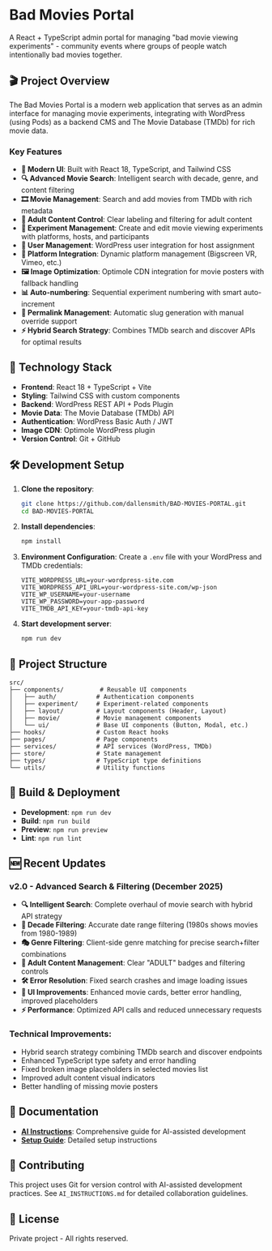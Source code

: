 # Bad Movies Portal

A React + TypeScript admin portal for managing "bad movie viewing experiments" - community events where groups of people watch intentionally bad movies together.

## 🎬 Project Overview

The Bad Movies Portal is a modern web application that serves as an admin interface for managing movie experiments, integrating with WordPress (using Pods) as a backend CMS and The Movie Database (TMDb) for rich movie data.

### Key Features

- **📱 Modern UI**: Built with React 18, TypeScript, and Tailwind CSS
- **🔍 Advanced Movie Search**: Intelligent search with decade, genre, and content filtering
- **🎞️ Movie Management**: Search and add movies from TMDb with rich metadata
- **🔞 Adult Content Control**: Clear labeling and filtering for adult content
- **🎪 Experiment Management**: Create and edit movie viewing experiments with platforms, hosts, and participants
- **👥 User Management**: WordPress user integration for host assignment
- **🔗 Platform Integration**: Dynamic platform management (Bigscreen VR, Vimeo, etc.)
- **🖼️ Image Optimization**: Optimole CDN integration for movie posters with fallback handling
- **📊 Auto-numbering**: Sequential experiment numbering with smart auto-increment
- **🔗 Permalink Management**: Automatic slug generation with manual override support
- **⚡ Hybrid Search Strategy**: Combines TMDb search and discover APIs for optimal results

## 🚀 Technology Stack

- **Frontend**: React 18 + TypeScript + Vite
- **Styling**: Tailwind CSS with custom components
- **Backend**: WordPress REST API + Pods Plugin
- **Movie Data**: The Movie Database (TMDb) API
- **Authentication**: WordPress Basic Auth / JWT
- **Image CDN**: Optimole WordPress plugin
- **Version Control**: Git + GitHub

## 🛠️ Development Setup

1. **Clone the repository**:
   ```bash
   git clone https://github.com/dallensmith/BAD-MOVIES-PORTAL.git
   cd BAD-MOVIES-PORTAL
   ```

2. **Install dependencies**:
   ```bash
   npm install
   ```

3. **Environment Configuration**:
   Create a `.env` file with your WordPress and TMDb credentials:
   ```env
   VITE_WORDPRESS_URL=your-wordpress-site.com
   VITE_WORDPRESS_API_URL=your-wordpress-site.com/wp-json
   VITE_WP_USERNAME=your-username
   VITE_WP_PASSWORD=your-app-password
   VITE_TMDB_API_KEY=your-tmdb-api-key
   ```

4. **Start development server**:
   ```bash
   npm run dev
   ```

## 📁 Project Structure

```
src/
├── components/          # Reusable UI components
│   ├── auth/           # Authentication components
│   ├── experiment/     # Experiment-related components
│   ├── layout/         # Layout components (Header, Layout)
│   ├── movie/          # Movie management components
│   └── ui/             # Base UI components (Button, Modal, etc.)
├── hooks/              # Custom React hooks
├── pages/              # Page components
├── services/           # API services (WordPress, TMDb)
├── store/              # State management
├── types/              # TypeScript type definitions
└── utils/              # Utility functions
```

## 🔧 Build & Deployment

- **Development**: `npm run dev`
- **Build**: `npm run build`
- **Preview**: `npm run preview`
- **Lint**: `npm run lint`

## 🆕 Recent Updates

### v2.0 - Advanced Search & Filtering (December 2025)
- **🔍 Intelligent Search**: Complete overhaul of movie search with hybrid API strategy
- **📅 Decade Filtering**: Accurate date range filtering (1980s shows movies from 1980-1989)
- **🎭 Genre Filtering**: Client-side genre matching for precise search+filter combinations
- **🔞 Adult Content Management**: Clear "ADULT" badges and filtering controls
- **🛠️ Error Resolution**: Fixed search crashes and image loading issues
- **📱 UI Improvements**: Enhanced movie cards, better error handling, improved placeholders
- **⚡ Performance**: Optimized API calls and reduced unnecessary requests

### Technical Improvements:
- Hybrid search strategy combining TMDb search and discover endpoints
- Enhanced TypeScript type safety and error handling
- Fixed broken image placeholders in selected movies list
- Improved adult content visual indicators
- Better handling of missing movie posters

## 📖 Documentation

- **[AI Instructions](AI_INSTRUCTIONS.md)**: Comprehensive guide for AI-assisted development
- **[Setup Guide](README_SETUP.md)**: Detailed setup instructions

## 🤝 Contributing

This project uses Git for version control with AI-assisted development practices. See `AI_INSTRUCTIONS.md` for detailed collaboration guidelines.

## 📄 License

Private project - All rights reserved.
